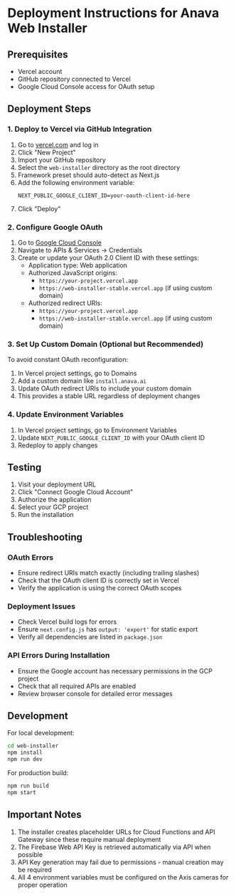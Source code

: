 # Deployment Instructions for Anava Web Installer

## Prerequisites
- Vercel account
- GitHub repository connected to Vercel
- Google Cloud Console access for OAuth setup

## Deployment Steps

### 1. Deploy to Vercel via GitHub Integration

1. Go to [vercel.com](https://vercel.com) and log in
2. Click "New Project"
3. Import your GitHub repository
4. Select the `web-installer` directory as the root directory
5. Framework preset should auto-detect as Next.js
6. Add the following environment variable:
   ```
   NEXT_PUBLIC_GOOGLE_CLIENT_ID=your-oauth-client-id-here
   ```
7. Click "Deploy"

### 2. Configure Google OAuth

1. Go to [Google Cloud Console](https://console.cloud.google.com)
2. Navigate to APIs & Services → Credentials
3. Create or update your OAuth 2.0 Client ID with these settings:
   - Application type: Web application
   - Authorized JavaScript origins:
     - `https://your-project.vercel.app`
     - `https://web-installer-stable.vercel.app` (if using custom domain)
   - Authorized redirect URIs:
     - `https://your-project.vercel.app`
     - `https://web-installer-stable.vercel.app` (if using custom domain)

### 3. Set Up Custom Domain (Optional but Recommended)

To avoid constant OAuth reconfiguration:

1. In Vercel project settings, go to Domains
2. Add a custom domain like `install.anava.ai`
3. Update OAuth redirect URIs to include your custom domain
4. This provides a stable URL regardless of deployment changes

### 4. Update Environment Variables

1. In Vercel project settings, go to Environment Variables
2. Update `NEXT_PUBLIC_GOOGLE_CLIENT_ID` with your OAuth client ID
3. Redeploy to apply changes

## Testing

1. Visit your deployment URL
2. Click "Connect Google Cloud Account"
3. Authorize the application
4. Select your GCP project
5. Run the installation

## Troubleshooting

### OAuth Errors
- Ensure redirect URIs match exactly (including trailing slashes)
- Check that the OAuth client ID is correctly set in Vercel
- Verify the application is using the correct OAuth scopes

### Deployment Issues
- Check Vercel build logs for errors
- Ensure `next.config.js` has `output: 'export'` for static export
- Verify all dependencies are listed in `package.json`

### API Errors During Installation
- Ensure the Google account has necessary permissions in the GCP project
- Check that all required APIs are enabled
- Review browser console for detailed error messages

## Development

For local development:
```bash
cd web-installer
npm install
npm run dev
```

For production build:
```bash
npm run build
npm start
```

## Important Notes

1. The installer creates placeholder URLs for Cloud Functions and API Gateway since these require manual deployment
2. The Firebase Web API Key is retrieved automatically via API when possible
3. API Key generation may fail due to permissions - manual creation may be required
4. All 4 environment variables must be configured on the Axis cameras for proper operation